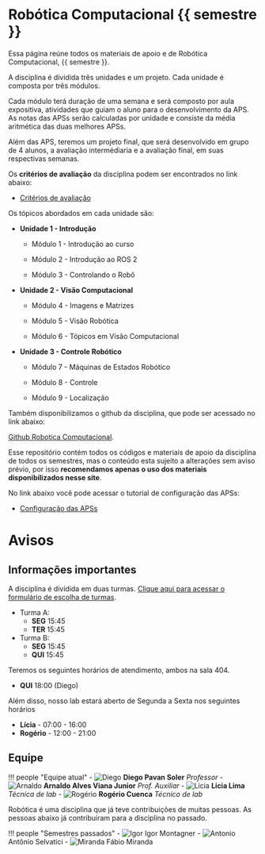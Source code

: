 # Robótica Computacional {{ semestre }}

Essa página reúne todos os materiais de apoio e de Robótica Computacional, {{ semestre }}. 

A disciplina é dividida três unidades e um projeto. Cada unidade é composta por três módulos.

Cada módulo terá duração de uma semana e será composto por aula expositiva, atividades que guiam o aluno para o desenvolvimento da APS. As notas das APSs serão calculadas por unidade e consiste da média aritmética das duas melhores APSs.

Além das APS, teremos um projeto final, que será desenvolvido em grupo de 4 alunos, a avaliação intermédiaria e a avaliação final, em suas respectivas semanas.

Os **critérios de avaliação** da disciplina podem ser encontrados no link abaixo:

* [Critérios de avaliação](criterios.md)

Os tópicos abordados em cada unidade são:

* **Unidade 1 - Introdução**

    * Módulo 1 - Introdução ao curso

    * Módulo 2 - Introdução ao ROS 2

    * Módulo 3 -  Controlando o Robô

* **Unidade 2 - Visão Computacional**

    * Módulo 4 - Imagens e Matrizes

    * Módulo 5 - Visão Robótica

    * Módulo 6 - Tópicos em Visão Computacional

* **Unidade 3 - Controle Robótico**

    * Módulo 7 - Máquinas de Estados Robótico

    * Módulo 8 - Controle

    * Módulo 9 - Localização

Também disponibilizamos o github da disciplina, que pode ser acessado no link abaixo:

[Github Robotica Computacional](https://github.com/Insper/robotica-computacional). 

Esse repositório contém todos os códigos e materiais de apoio da disciplina de todos os semestres, mas o conteúdo esta sujeito a alterações sem aviso prévio, por isso **recomendamos apenas o uso dos materiais disponibilizados nesse site**.

No link abaixo você pode acessar o tutorial de configuração das APSs:

* [Configuração das APSs](aps.md)

# Avisos

## Informações importantes

A disciplina é dividida em duas turmas. [Clique aqui para acessar o formulário de escolha de turmas](https://forms.office.com/r/kTZh8Cikjj).

- Turma A: 
    - **SEG** 15:45 
    - **TER** 15:45
- Turma B: 
    - **SEG** 15:45 
    - **QUI** 15:45

Teremos os seguintes horários de atendimento, ambos na sala 404. 

- **QUI** 18:00 (Diego) 

Além disso, nosso lab estará aberto de Segunda a Sexta nos seguintes horários

- **Lícia** - 07:00 - 16:00
- **Rogério** - 12:00 - 21:00

## Equipe

!!! people "Equipe atual"
    - ![Diego](equipe/diego.jpg) **Diego Pavan Soler** *Professor*
    - ![Arnaldo](equipe/arnaldo.jpeg) **Arnaldo Alves Viana Junior** *Prof. Auxiliar*
    - ![Licia](equipe/licia.jpeg) **Licia Lima** *Técnica de lab*
    - ![Rogério](equipe/rogerio.jpeg) **Rogério Cuenca** *Técnico de lab*


Robótica é uma disciplina que já teve contribuições de muitas pessoas. As pessoas abaixo já contribuíram para a disciplina no passado.

!!! people "Semestres passados"
    - ![Igor](equipe/igor.jpg) Igor Montagner
    - ![Antonio](equipe/antonio.jpeg) Antônio Selvatici
    - ![Miranda](equipe/miranda.png) Fábio Miranda
